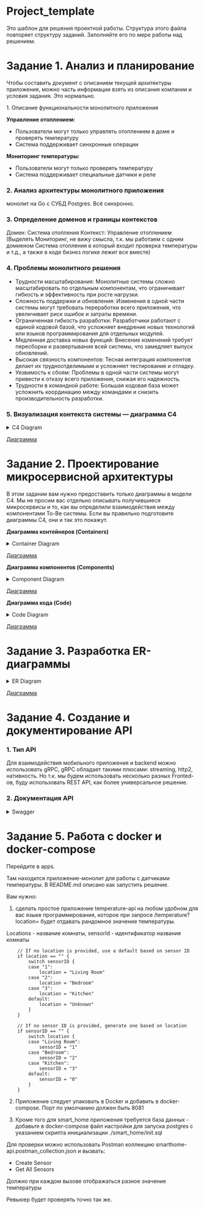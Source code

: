 # Project_template

Это шаблон для решения проектной работы. Структура этого файла повторяет структуру заданий. Заполняйте его по мере работы над решением.

# Задание 1. Анализ и планирование

<aside>

Чтобы составить документ с описанием текущей архитектуры приложения, можно часть информации взять из описания компании и условия задания. Это нормально.

</aside

### 1. Описание функциональности монолитного приложения

**Управление отоплением:**

- Пользователи могут только управлять отоплением в доме и проверять температуру
- Система поддерживает синхронные операции

**Мониторинг температуры:**

- Пользователи могут только проверять температуру
- Система поддерживает специальные датчики и реле

### 2. Анализ архитектуры монолитного приложения

монолит на Go с СУБД Postgres. Всё синхронно.

### 3. Определение доменов и границы контекстов

Домен: Система отопления
Контекст: Управление отоплением
(Выделять Мониторинг, не вижу смысла, т.к. мы работаем с одним домиеном Система отопления в который входит проверка температуры и т.д., а также в коде бизнез логике лежит все вместе)

### **4. Проблемы монолитного решения**

- Трудности масштабирования: Монолитные системы сложно масштабировать по отдельным компонентам, что ограничивает гибкость и эффективность при росте нагрузки.
- Сложность поддержки и обновления: Изменения в одной части системы могут требовать переработки всего приложения, что увеличивает риск ошибок и затраты времени.
- Ограниченная гибкость разработки: Разработчики работают с единой кодовой базой, что усложняет внедрение новых технологий или языков программирования для отдельных модулей.
- Медленная доставка новых функций: Внесение изменений требует пересборки и развертывания всей системы, что замедляет выпуск обновлений.
- Высокая связность компонентов: Тесная интеграция компонентов делает их трудноотделимыми и усложняет тестирование и отладку.
- Уязвимость к сбоям: Проблемы в одной части системы могут привести к отказу всего приложения, снижая его надежность.
- Трудности в командной работе: Большая кодовая база может усложнить координацию между командами и снизить производительность разработки.

### 5. Визуализация контекста системы — диаграмма С4

<details>
  <summary>С4 Diagram</summary>
  
  ```
  @startuml
  title Визуализация контекста системы SmartHome — диаграмма С4

  top to bottom direction

  !includeurl https://raw.githubusercontent.com/RicardoNiepel/C4-PlantUML/master/C4_Component.puml

  Person(user, "User", "Пользователь системы умного дома")
  System_Ext(sensor, "Sensor", "Датчик температуры")
  System(SmartHome, "Backend", "Backend управления температурой")

  Rel(user, SmartHome, "Uses the system")
  Rel(sensor, SmartHome, "Send data to the system")

  @enduml
  ```
</details>

[Диаграмма](https://www.planttext.com?text=RL7DIWCn4BxdAM9F5RHxwSbJiGWUL4fBpsMx6-pYRh9iPb5lhGKzL12aT_4DbjPYxUyhJ5x19t6oQgqYWSnaClFDVDzKDBW9f578881GS7p4ARwQFcOujnvcvXQdve7Z35UuD3SumPdfaSsuwT5FBmyjp80t8a8wLf7WxzqXnnSgpt1ikdGlw6GSdykCWOevADvM02hYVf083m8b6Ti9f1UclaYJa7S0OdtWE8bxMJeFe9EsKoqIJqaG4agUYfnwuBc9hyu24OlGgPRtQw4heNbwuaIk1f5Gg5LLKQoahOWjGLOJYLQoQA7sUA59fa0MduZOtDmJrnMEYA_bG--_z4YJ1IufPumhosvbEHLsMUEQ-aMjeoieQY6rijYDtCdHXnRHt94OC_w9XMkSM5Ket3TTCzXW53SAKk6Xwrq8wHT-N3l1EfTpHBkPq2nsB_zXqcnlXChg8lnYkurCn3M7Zk0wxqg9DkzxzktCXktgk-3QZVsgO1Nw8b4_0000)

# Задание 2. Проектирование микросервисной архитектуры

В этом задании вам нужно предоставить только диаграммы в модели C4. Мы не просим вас отдельно описывать получившиеся микросервисы и то, как вы определили взаимодействия между компонентами To-Be системы. Если вы правильно подготовите диаграммы C4, они и так это покажут.

**Диаграмма контейнеров (Containers)**

<details>
  <summary>Container Diagram</summary>
  
  ```
  @startuml
title Container Diagram

top to bottom direction

!includeurl https://raw.githubusercontent.com/RicardoNiepel/C4-PlantUML/master/C4_Component.puml

Person(user, "Пользователь", "Пользователь умного дома")
System_Ext(sensor, "Устройство", "Модуль для умного дома")

System_Boundary(ui, "User Interface") {
    Container(web, "Web Site")
    Container(mobile_app, "Mobile application")
    Container(desctop, "Desktop application")
}

Container(api, "API", "Go", "Работа с сенсорами")
Container(bff, "BFF", "Go", "Маршрутизирует запросы")

Container(user_service, "Сервис управления пользователями", "Управляет добавлением, авторизаций пользователя")
Container(sensor_service, "Сервис управления устройствами", "Управляет добавлением новых устройств, настройками, состоянием")
Container(monitoring_service, "Управление мониторингом", "Собирает и публикует данные телеметрии")

ContainerDb(db, "База Данных", "PostgreSQL", "Хранит данные о пользователях и устройствах")

Rel(sensor, api, "Использует систему")
Rel(user, ui, "Использует систему")
Rel(ui, bff, "Использует систему")

Rel(bff, user_service, "Использует сервис")
Rel(bff, sensor_service, "Использует сервис")
Rel(bff, monitoring_service, "Использует сервис")

Rel(api, db, "Чтение и запись данных")
Rel(user_service, db, "Чтение и запись данных")
Rel(sensor_service, db, "Чтение и запись данных")
Rel(monitoring_service, db, "Чтение и запись данных")

@enduml
  ```
</details>

[Диаграмма](https://www.planttext.com?text=dLLDJzj04BtxLsnp2b9ABZtrH0kbGe8g1Q4UaUCiOLNRQzdhKbHL0YAgIY15bNhe0QcjKDMheQ2QZuI_iFv7VRFEDqb5iEB4EpllpSoRMMSkKdQeOi-rb50kP_FILxRmUSWMX5qFRS-ob0oOagmgbP8UgucGEqf8tx8U2TznungFGvTjAHL4JylbqDwUhGkr5LVZY8SEsBYlPXtfbLU5OuSr-KhmWBlb-IUFAwxjg_MLvR9dHug7C6tCIo-GFY42Iicgy32IVf6eIgoWl-ksliwEz5_ydkaaszSNj2xyPuzb3NsZMp3-qMscp_5mevF2ZBMsWw3UneltgXXnFv8cm4csb-rdkt2wf2SGjGtvCIpdO292S5ndpOcyNUBdClPhThXJZ0KOrb41Mu8OuQRjyC8C-s0nN3srYzky2hStlChMX8B3oBOdgyBb6tOGm6l5B1WMBZIbNjpnh_78GT_WlC2ZjzJ1OU-FbjLtjWDAyLbbYMfzAKt5FtIYJtKR6YGisyC7ShRmtOOw2KfDGT9dg6vk0lHySN60uHXDsCq-usw09KLZKdhM5za-moBHjoGqP3uarVfSrEmDtE-4mudd9n2xw4HAQJGCAi7ocXA2iSdqxTZMDqsMfgjz4AmcFlNhT907tpSbHXR0gKXAECa-uVToOeGX3V8fcYfpA3CwRydKMJCpXMVPONOmXh14sqdVgg_o42LcchbdgcrskOOAygGlb0o5NnyiwcIq3dt1GDWs9NMbQz6f05sk0YMT6f2f8eMUaECK1Ac-wax4ERPR6B53yENwKaAqPnZJeI5Pg1PhT5xq5w3G9wQ_Tk7P0KMjo4ZLGxxsUjdayCj4DnaEHwApEw6va1EfZciHGY2PLUxstXpv2TBVe6cFhLCOJAa1efgi0I3XyXTQF2K8xlb1kn_6W0nWz4XDWFUcjHFGOE-EzJJeyJDq3mP3OMJD6_tR5DOPjxJp0Z457mrqr7IcAt0_ueCeHWj_4Ccu-gScmZN7_Hh-4Vy1)

**Диаграмма компонентов (Components)**

<details>
  <summary>Component Diagram</summary>
  
  ```
@startuml
title Component Diagram

top to bottom direction

!includeurl https://raw.githubusercontent.com/RicardoNiepel/C4-PlantUML/master/C4_Component.puml

ContainerDb(db, "База Данных", "PostgreSQL", "Хранит данные")

Container(users, "Сервис управления пользователями") {
  Component(user_controller, "Controller", "Точка взаимодействия с пользователеми")
  Component(user_business_logic, "BusinessLogicLayer", "Бизнес логика")
  Component(user_repository, "RepositoryLayer", "Чтение и запись данных")
    
  Rel(user_controller, user_business_logic, "Использует")
  Rel(user_business_logic, user_repository, "Использует")
  
  Rel(user_repository,db,"Чтение и запись данных")
}

Container(sensors, "Устройства") {
  Component(sensor_controller, "Controller", "Точка взаимодействия")
  Component(sensor_business_logic, "BusinessLogicLayer", "Добавление/Редактирование/Удаление датчиков")
  Component(sensor_repository, "RepositoryLayer", "Чтение и запись данных")

  Rel(sensor_controller, sensor_business_logic, "Использует")
  Rel(sensor_business_logic, sensor_repository, "Использует")
  
  Rel(sensor_repository, db, "Чтение и запись данных")
}


Container(monitoring, "Мониторинг") {
  Component(monitoring_controller, "MonitoringController", "Точка взаимодействия")
  Component(monitoring_business_logic, "BusinessLogicLayer", "Бизнес логика")
  Component(monitoring_repository, "RepositoryLayer", "Чтение и запись данных")
  
  Rel(monitoring_controller, monitoring_business_logic, "Использует")
  Rel(monitoring_business_logic, monitoring_repository, "Использует")
  
  Rel(monitoring_repository, db, "Чтение и запись данных")
}

@enduml
  ```
</details>

[Диаграмма](https://www.planttext.com?text=hLL1RzCm5BxdLvYUDWcQ2oTE4zsncqOHvofDhSvIOaUsApGXfBK8SM3ID6a73Xo02N4jtQALbRP_uVaVxTajQLYJZg4U4iL-Vj_tllU-kZjA1r9tuyZJJ4UKr4IS24wv9hiiwCWWzZmj4g85QGcjHKpQJD9GCy4zxn7ZOTHjqwwCoA7MYNhc-p9uNUqmVTXjTHMLeU0QiQgXYFq62mFP5lkC9ZJoQq-V74G1rw_swduSA4qbRZKpzcfYI_9gc1ymJkLkQwlTUamgS0O3k8O1WNFycC34V3JlAnWu44ft97tvecvNyDqSk_Z8z0bS_JaAQMKx1xfbIrJs-5T8CM68ntl4l8EPonx265A7SKfW1bCOcnFadc9WOFeO6fjJ-0sZoZPvuv5bvnniqqgN8egeH89Qjd3LVOEf-G0tLiRGge4HuaonpXH-cHvY3nqf5bFCYu_ZNMN5hgCofPgHwB0GkPulDkfsNG-E5XMS8UKrQaijnnYnBt432oh2b3GHYcaXZp2paIsMO3zSLTWeI0cCY5Cqixqq9xdcuvmiE27uQj1ejKl50k2JwIsxWCD9JTy1PHXtKrQBBiN8m-Goq6eFKlKsRof5kH9pMrtOOQANfjbO1ojccH_VW5tkZ6w1-w-6E4V0dtdJG-h35_oqIc-GO-Hq3EU_AXkySA7niaTNrfvOg3KIdYokPvDcMaole8DbujUQgIIfgF3x35MGCx--7cQgdAjYmIqGunqByncftUM6pZX6i0bShXXhcV6tkVQo_KtOBCUouRidXxpP6sWnevB-h1EqrZvh4ikat6UZahp_iT8EvMtyIxq5)

**Диаграмма кода (Code)**

<details>
  <summary>Code Diagram</summary>
  
  ```
@startuml
title Code Diagram

top to bottom direction

!includeurl https://raw.githubusercontent.com/RicardoNiepel/C4-PlantUML/master/C4_Component.puml

class Sensor {
  	+int id
  	+string Name
  	+string Location
  	+string Description
  	+string Type
  	+string Status
  	+string UpdatedAt
  	+string CreatedAt
}

package SensorController {
  class Handler {
      +List(request)
      +Get(request)
      +Create(request)
      +Update(request)
      +Delete(request)
  }
}

package SensorService {
  class Service {
      +List(offset int, limit int)
      +Get(id int)
      +Create(sensor object)
      +Update(sensor object)
      +Delete(id int)
  }
}

package SensorRepository {
  class Repository {
      +List(offset int, limit int)
      +Get(id int)
      +Create(sensor object)
      +Update(sensor object)
      +Delete(id int)
  }
}

SensorController --> SensorService
SensorService --> SensorRepository
SensorRepository ..> Sensor

@enduml
  ```
</details>

[Диаграмма](https://www.planttext.com?text=pPEzJiCm481d_1Hc0vKc2nC30gKI3AL2BPsHQr_J0yTdx0keGdrtqYPLagOFWAVpvx_lVFP3P1MuBAnWP0io8mDoWYeFgX22oKickI9cAgJ109gHd12NwBGj3PJ1oWspZtTf6jHFaYDlobKP8MXo38uJJKKwHws2eHc21vjcj-DNgnmlNwPfeI93gD1xHeKdjr_XzpP2MnMZN82B5EIlaF9YX8ubcaCOEQ3BvKmLqErFIQk3O8TD8Eg0_XI_RNrlwO8Lbx5Bbjue1lF8NPW5QE1E2A_qfygXiSogZ0DP2xLldS2pSkP8zcqqnSXN0RvAY7nzX4ymPFL90rnR3V04BFJnRcYuWF2D6ZfwNTBgqNeTeRfhnpVIOe67i2UBfeSQrrXNYrOVrJivDJu_s7Yt-vtHdeEdY4nXsp4_WVz8Vl0QnkFxVW54lnpjU9kK6AIU9CTPGZo0CzKl-GC0)

# Задание 3. Разработка ER-диаграммы

<details>
  <summary>ER Diagram</summary>
  
  ```
@startuml
title ER Diagram

top to bottom direction

!includeurl https://raw.githubusercontent.com/RicardoNiepel/C4-PlantUML/master/C4_Component.puml

entity User {
    **id: number**
    --
    email: string
    password: string
    name: string
    phone_number: string
    updated_at: timestampz
    create_at: timestampz
}
entity House {
    **id: number**
    --
    +user_id: number (FK)
    address: string
}

entity Sensor {
    **id: number**
    --
    +house_id: number (FK)
    type: string
  	name: string
  	description: string
  	location: string
  	status: string
  	created_at: timestampz
  	updated_at: timestampz
}

entity TelemetryData {
    +sensor_id: number (FK)
    created_at: timestampz
    value: float
}

User ||--o{ House
House ||--o{ Sensor
Sensor ||--o{ TelemetryData


@enduml
  ```
</details>

[Диаграмма](https://www.planttext.com?text=XLBBRi8m43pZht1lRL38fQUSaA1LfJvKqNAEbdWBbloIlIwYmB_NIIW51C8NMpFsxioiXu70KzIAaII5_672nnBc7ZHZP1qdosUMo6ekfCUQf3MCtKXJgoWmUiKNH2wKHU5XEPXBMiHP3EXhQmWD3MghYucimGlx9j6XAaRt-Ri2GzFNbq938FG9gaPMEskQ5wxHmj99qefFKoc-PZojB9EYv2Rg6VeiQw4yRpVK85N90tbfvYtY88IbzU88DA3n-DOYTQowYaT4T088HGLKSf8QKqJQ_RHKxJ5HfypsJ--JJUQl2kut2LN_BBzzVBvh6H32OmXxDTjz4XzeWhsUHN_HA3XRcrRkq7_l98-Um51xwPe97yBArd2A9TiKmo7IvN8cijw5CF-TVQ92ZUHNOo3O6Uo7rkvP7nTRSVuDAYPFNye2DHtQxxFPvBbTTwDXtO1sK9SfsqMx0u_aCCQ6Q4Jwahy0)

# Задание 4. Создание и документирование API

### 1. Тип API

Для взаимодействия мобильного приложения и backend можно использовать gRPC, gRPC обладает такими плюсами: streaming, http2, нативность. Но т.к. мы будем использовать несколько разных Fronted-ов, буду использовать REST API, как более универсальное решение.

### 2. Документация API

<details>
  <summary>Swagger</summary>

```yaml
basePath: /
definitions:
  main.HTTPError:
    properties:
      code:
        type: integer
      fields: {}
      message:
        type: string
    type: object
  main.Sensor:
    properties:
      createdAt:
        type: string
      id:
        type: integer
      location:
        type: string
      name:
        type: string
      status:
        type: string
      type:
        type: string
      updatedAt:
        type: string
    type: object
host: localhost:8080
info:
  contact:
    email: test@test.test
    name: OWNER
    url: test.ru
  description: This is REST API.
  title: Swagger API
  version: "1.0"
paths:
  /sensors:
    get:
      consumes:
      - application/json
      description: List sensors
      parameters:
      - description: Offset
        in: query
        name: offset
        required: true
        type: integer
      - description: Limit
        in: query
        name: limit
        required: true
        type: integer
      produces:
      - application/json
      responses:
        "200":
          description: OK
          schema:
            items:
              $ref: '#/definitions/main.Sensor'
            type: array
        "400":
          description: Bad Request
          schema:
            $ref: '#/definitions/main.HTTPError'
        "404":
          description: Not Found
          schema:
            $ref: '#/definitions/main.HTTPError'
        "500":
          description: Internal Server Error
          schema:
            $ref: '#/definitions/main.HTTPError'
      summary: List sensors
      tags:
      - sensor
    post:
      consumes:
      - application/json
      description: Create sensor
      parameters:
      - description: Sensor object
        in: body
        name: data
        required: true
        schema:
          type: object
      produces:
      - application/json
      responses:
        "201":
          description: Created
          schema:
            $ref: '#/definitions/main.Sensor'
        "400":
          description: Bad Request
          schema:
            $ref: '#/definitions/main.HTTPError'
        "404":
          description: Not Found
          schema:
            $ref: '#/definitions/main.HTTPError'
        "500":
          description: Internal Server Error
          schema:
            $ref: '#/definitions/main.HTTPError'
      summary: Create sensor
      tags:
      - sensor
  /sensors/:id:
    delete:
      consumes:
      - application/json
      description: Delete sensor by ID
      parameters:
      - description: ID of sensor
        in: path
        name: id
        required: true
        type: integer
      produces:
      - application/json
      responses:
        "204":
          description: No Content
        "400":
          description: Bad Request
          schema:
            $ref: '#/definitions/main.HTTPError'
        "404":
          description: Not Found
          schema:
            $ref: '#/definitions/main.HTTPError'
        "500":
          description: Internal Server Error
          schema:
            $ref: '#/definitions/main.HTTPError'
      summary: Delete sensor
      tags:
      - sensor
    get:
      consumes:
      - application/json
      description: Get sensor by ID
      parameters:
      - description: ID of sensor
        in: path
        name: id
        required: true
        type: integer
      produces:
      - application/json
      responses:
        "200":
          description: OK
          schema:
            $ref: '#/definitions/main.Sensor'
        "400":
          description: Bad Request
          schema:
            $ref: '#/definitions/main.HTTPError'
        "404":
          description: Not Found
          schema:
            $ref: '#/definitions/main.HTTPError'
        "500":
          description: Internal Server Error
          schema:
            $ref: '#/definitions/main.HTTPError'
      summary: Get sensor
      tags:
      - sensor
    put:
      consumes:
      - application/json
      description: Update sensor
      parameters:
      - description: ID of sensor
        in: path
        name: id
        required: true
        type: integer
      - description: Sensor object
        in: body
        name: data
        required: true
        schema:
          type: object
      produces:
      - application/json
      responses:
        "200":
          description: OK
          schema:
            $ref: '#/definitions/main.Sensor'
        "400":
          description: Bad Request
          schema:
            $ref: '#/definitions/main.HTTPError'
        "404":
          description: Not Found
          schema:
            $ref: '#/definitions/main.HTTPError'
        "500":
          description: Internal Server Error
          schema:
            $ref: '#/definitions/main.HTTPError'
      summary: Update sensor
      tags:
      - sensor
swagger: "2.0"
```
</details>

# Задание 5. Работа с docker и docker-compose

Перейдите в apps.

Там находится приложение-монолит для работы с датчиками температуры. В README.md описано как запустить решение.

Вам нужно:

1) сделать простое приложение temperature-api на любом удобном для вас языке программирования, которое при запросе /temperature?location= будет отдавать рандомное значение температуры.

Locations - название комнаты, sensorId - идентификатор названия комнаты

```
	// If no location is provided, use a default based on sensor ID
	if location == "" {
		switch sensorID {
		case "1":
			location = "Living Room"
		case "2":
			location = "Bedroom"
		case "3":
			location = "Kitchen"
		default:
			location = "Unknown"
		}
	}

	// If no sensor ID is provided, generate one based on location
	if sensorID == "" {
		switch location {
		case "Living Room":
			sensorID = "1"
		case "Bedroom":
			sensorID = "2"
		case "Kitchen":
			sensorID = "3"
		default:
			sensorID = "0"
		}
	}
```

2) Приложение следует упаковать в Docker и добавить в docker-compose. Порт по умолчанию должен быть 8081

3) Кроме того для smart_home приложения требуется база данных - добавьте в docker-compose файл настройки для запуска postgres с указанием скрипта инициализации ./smart_home/init.sql

Для проверки можно использовать Postman коллекцию smarthome-api.postman_collection.json и вызвать:

- Create Sensor
- Get All Sensors

Должно при каждом вызове отображаться разное значение температуры

Ревьюер будет проверять точно так же.


